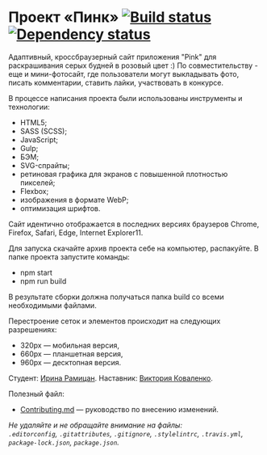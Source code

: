 # Проект «Пинк» [![Build status][travis-image]][travis-url] [![Dependency status][dependency-image]][dependency-url]

Адаптивный, кроссбраузерный сайт приложения "Pink"  для раскрашивания серых будней в розовый цвет :)
По совместительству - еще и мини-фотосайт, где пользователи могут выкладывать фото, писать комментарии, ставить лайки, участвовать в конкурсе.

В процессе написания проекта были использованы инструменты и технологии:
- HTML5;
- SASS (SCSS);
- JavaScript;
- Gulp;
- БЭМ;
- SVG-спрайты;
- ретиновая графика для экранов с повышенной плотностью пикселей;
- Flexbox;
- изображения в формате WebP;
- оптимизация шрифтов.

Сайт идентично отображается в последних версиях браузеров Chrome, Firefox, Safari, Edge, Internet Explorer11.

Для запуска скачайте архив проекта себе на компьютер, распакуйте. В папке проекта запустите команды:
- npm start
- npm run build

В результате сборки должна получаться папка build со всеми необходимыми файлами.

Перестроение сеток и элементов происходит на следующих разрешениях:
- 320px — мобильная версия,
- 660px — планшетная версия,
- 960px — десктопная версия.



Студент: [Ирина Рамицан](https://up.htmlacademy.ru/adaptive/17/user/877447).
Наставник: [Виктория Коваленко](https://htmlacademy.ru/profile/id42638).

Полезный файл:

- [Contributing.md](Contributing.md) — руководство по внесению изменений.

_Не удаляйте и не обращайте внимание на файлы:_<br>
_`.editorconfig`, `.gitattributes`, `.gitignore`, `.stylelintrc`, `.travis.yml`, `package-lock.json`, `package.json`._


[travis-image]: https://travis-ci.com/htmlacademy-adaptive/877447-pink-17.svg?branch=master
[travis-url]: https://travis-ci.com/htmlacademy-adaptive/877447-pink-17
[dependency-image]: https://david-dm.org/htmlacademy-adaptive/877447-pink-17/dev-status.svg?style=flat-square
[dependency-url]: https://david-dm.org/htmlacademy-adaptive/877447-pink-17?type=dev
